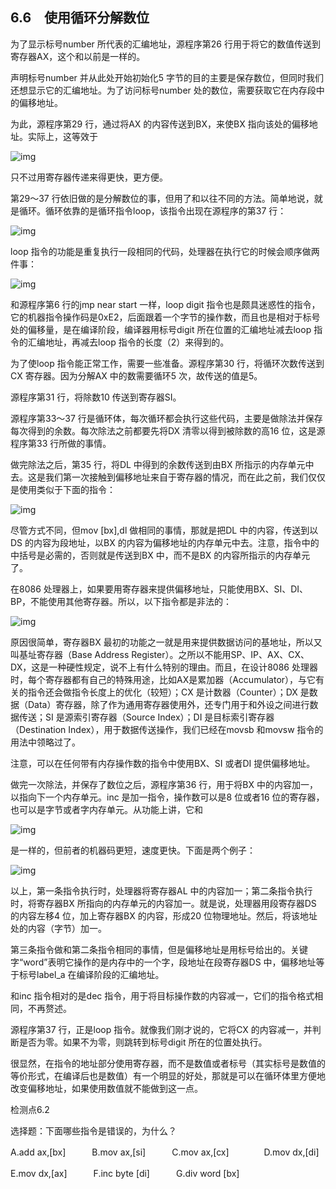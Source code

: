    

## 6.6　使用循环分解数位

为了显示标号number 所代表的汇编地址，源程序第26 行用于将它的数值传送到寄存器AX，这个和以前是一样的。

声明标号number 并从此处开始初始化5 字节的目的主要是保存数位，但同时我们还想显示它的汇编地址。为了访问标号number 处的数位，需要获取它在内存段中的偏移地址。

为此，源程序第29 行，通过将AX 的内容传送到BX，来使BX 指向该处的偏移地址。实际上，这等效于

![img](../0-Assets/Epubook/x86汇编语言从实模式到保护模式_李忠_等_Z_Library/images/00136.jpeg)

只不过用寄存器传递来得更快，更方便。

第29～37 行依旧做的是分解数位的事，但用了和以往不同的方法。简单地说，就是循环。循环依靠的是循环指令loop，该指令出现在源程序的第37 行：

![img](../0-Assets/Epubook/x86汇编语言从实模式到保护模式_李忠_等_Z_Library/images/00137.jpeg)

loop 指令的功能是重复执行一段相同的代码，处理器在执行它的时候会顺序做两件事：

![img](../0-Assets/Epubook/x86汇编语言从实模式到保护模式_李忠_等_Z_Library/images/00138.jpeg)

和源程序第6 行的jmp near start 一样，loop digit 指令也是颇具迷惑性的指令，它的机器指令操作码是0xE2，后面跟着一个字节的操作数，而且也是相对于标号处的偏移量，是在编译阶段，编译器用标号digit 所在位置的汇编地址减去loop 指令的汇编地址，再减去loop 指令的长度（2）来得到的。

为了使loop 指令能正常工作，需要一些准备。源程序第30 行，将循环次数传送到CX 寄存器。因为分解AX 中的数需要循环5 次，故传送的值是5。

源程序第31 行，将除数10 传送到寄存器SI。

源程序第33～37 行是循环体，每次循环都会执行这些代码，主要是做除法并保存每次得到的余数。每次除法之前都要先将DX 清零以得到被除数的高16 位，这是源程序第33 行所做的事情。

做完除法之后，第35 行，将DL 中得到的余数传送到由BX 所指示的内存单元中去。这是我们第一次接触到偏移地址来自于寄存器的情况，而在此之前，我们仅仅是使用类似于下面的指令：

![img](../0-Assets/Epubook/x86汇编语言从实模式到保护模式_李忠_等_Z_Library/images/00139.jpeg)

尽管方式不同，但mov [bx],dl 做相同的事情，那就是把DL 中的内容，传送到以DS 的内容为段地址，以BX 的内容为偏移地址的内存单元中去。注意，指令中的中括号是必需的，否则就是传送到BX 中，而不是BX 的内容所指示的内存单元了。

在8086 处理器上，如果要用寄存器来提供偏移地址，只能使用BX、SI、DI、BP，不能使用其他寄存器。所以，以下指令都是非法的：

![img](../0-Assets/Epubook/x86汇编语言从实模式到保护模式_李忠_等_Z_Library/images/00140.jpeg)

原因很简单，寄存器BX 最初的功能之一就是用来提供数据访问的基地址，所以又叫基址寄存器（Base Address Register）。之所以不能用SP、IP、AX、CX、DX，这是一种硬性规定，说不上有什么特别的理由。而且，在设计8086 处理器时，每个寄存器都有自己的特殊用途，比如AX是累加器（Accumulator），与它有关的指令还会做指令长度上的优化（较短）；CX 是计数器（Counter）；DX 是数据（Data）寄存器，除了作为通用寄存器使用外，还专门用于和外设之间进行数据传送；SI 是源索引寄存器（Source Index）；DI 是目标索引寄存器（Destination Index），用于数据传送操作，我们已经在movsb 和movsw 指令的用法中领略过了。

注意，可以在任何带有内存操作数的指令中使用BX、SI 或者DI 提供偏移地址。

做完一次除法，并保存了数位之后，源程序第36 行，用于将BX 中的内容加一，以指向下一个内存单元。inc 是加一指令，操作数可以是8 位或者16 位的寄存器，也可以是字节或者字内存单元。从功能上讲，它和

![img](../0-Assets/Epubook/x86汇编语言从实模式到保护模式_李忠_等_Z_Library/images/00141.jpeg)

是一样的，但前者的机器码更短，速度更快。下面是两个例子：

![img](../0-Assets/Epubook/x86汇编语言从实模式到保护模式_李忠_等_Z_Library/images/00142.jpeg)

以上，第一条指令执行时，处理器将寄存器AL 中的内容加一；第二条指令执行时，将寄存器BX 所指向的内存单元的内容加一。就是说，处理器用段寄存器DS 的内容左移4 位，加上寄存器BX 的内容，形成20 位物理地址。然后，将该地址处的内容（字节）加一。

第三条指令做和第二条指令相同的事情，但是偏移地址是用标号给出的。关键字“word”表明它操作的是内存中的一个字，段地址在段寄存器DS 中，偏移地址等于标号label_a 在编译阶段的汇编地址。

和inc 指令相对的是dec 指令，用于将目标操作数的内容减一，它们的指令格式相同，不再赘述。

源程序第37 行，正是loop 指令。就像我们刚才说的，它将CX 的内容减一，并判断是否为零。如果不为零，则跳转到标号digit 所在的位置处执行。

很显然，在指令的地址部分使用寄存器，而不是数值或者标号（其实标号是数值的等价形式，在编译后也是数值）有一个明显的好处，那就是可以在循环体里方便地改变偏移地址，如果使用数值就不能做到这一点。

检测点6.2

选择题：下面哪些指令是错误的，为什么？

A.add ax,[bx]　　　B.mov ax,[si]　　　C.mov ax,[cx]　　　　D.mov dx,[di]

E.mov dx,[ax]　　　F.inc byte [di]　　　G.div word [bx]